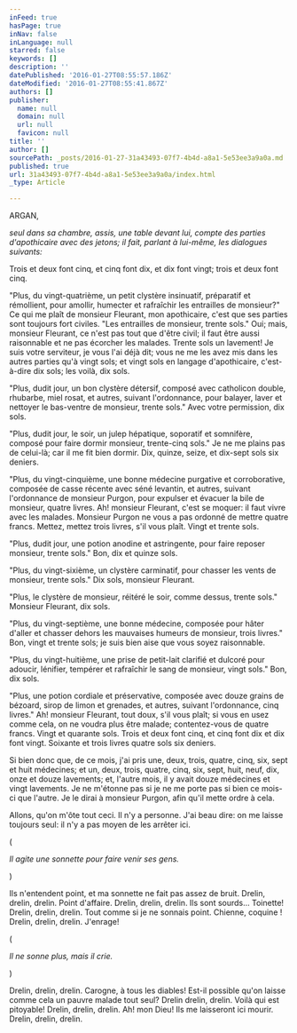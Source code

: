 ```yaml
---
inFeed: true
hasPage: true
inNav: false
inLanguage: null
starred: false
keywords: []
description: ''
datePublished: '2016-01-27T08:55:57.186Z'
dateModified: '2016-01-27T08:55:41.867Z'
authors: []
publisher:
  name: null
  domain: null
  url: null
  favicon: null
title: ''
author: []
sourcePath: _posts/2016-01-27-31a43493-07f7-4b4d-a8a1-5e53ee3a9a0a.md
published: true
url: 31a43493-07f7-4b4d-a8a1-5e53ee3a9a0a/index.html
_type: Article

---
```

ARGAN,

_seul dans sa chambre, assis, une table devant lui, compte des parties d'apothicaire avec des jetons; il fait, parlant à lui-même, les dialogues suivants:_

Trois et deux font cinq, et cinq font dix, et dix font vingt; trois et deux font cinq.

"Plus, du vingt-quatrième, un petit clystère insinuatif, préparatif et rémollient, pour amollir, humecter et rafraîchir les entrailles de monsieur?" Ce qui me plaît de monsieur Fleurant, mon apothicaire, c'est que ses parties sont toujours fort civiles. "Les entrailles de monsieur, trente sols." Oui; mais, monsieur Fleurant, ce n'est pas tout que d'être civil; il faut être aussi raisonnable et ne pas écorcher les malades. Trente sols un lavement! Je suis votre serviteur, je vous l'ai déjà dit; vous ne me les avez mis dans les autres parties qu'à vingt sols; et vingt sols en langage d'apothicaire, c'est-à-dire dix sols; les voilà, dix sols.

"Plus, dudit jour, un bon clystère détersif, composé avec catholicon double, rhubarbe, miel rosat, et autres, suivant l'ordonnance, pour balayer, laver et nettoyer le bas-ventre de monsieur, trente sols." Avec votre permission, dix sols.

"Plus, dudit jour, le soir, un julep hépatique, soporatif et somnifère, composé pour faire dormir monsieur, trente-cinq sols." Je ne me plains pas de celui-là; car il me fit bien dormir. Dix, quinze, seize, et dix-sept sols six deniers.

"Plus, du vingt-cinquième, une bonne médecine purgative et corroborative, composée de casse récente avec séné levantin, et autres, suivant l'ordonnance de monsieur Purgon, pour expulser et évacuer la bile de monsieur, quatre livres. Ah! monsieur Fleurant, c'est se moquer: il faut vivre avec les malades. Monsieur Purgon ne vous a pas ordonné de mettre quatre francs. Mettez, mettez trois livres, s'il vous plaît. Vingt et trente sols.

"Plus, dudit jour, une potion anodine et astringente, pour faire reposer monsieur, trente sols." Bon, dix et quinze sols.

"Plus, du vingt-sixième, un clystère carminatif, pour chasser les vents de monsieur, trente sols." Dix sols, monsieur Fleurant.

"Plus, le clystère de monsieur, réitéré le soir, comme dessus, trente sols." Monsieur Fleurant, dix sols.

"Plus, du vingt-septième, une bonne médecine, composée pour hâter d'aller et chasser dehors les mauvaises humeurs de monsieur, trois livres." Bon, vingt et trente sols; je suis bien aise que vous soyez raisonnable.

"Plus, du vingt-huitième, une prise de petit-lait clarifié et dulcoré pour adoucir, lénifier, tempérer et rafraîchir le sang de monsieur, vingt sols." Bon, dix sols.

"Plus, une potion cordiale et préservative, composée avec douze grains de bézoard, sirop de limon et grenades, et autres, suivant l'ordonnance, cinq livres." Ah! monsieur Fleurant, tout doux, s'il vous plaît; si vous en usez comme cela, on ne voudra plus être malade; contentez-vous de quatre francs. Vingt et quarante sols. Trois et deux font cinq, et cinq font dix et dix font vingt. Soixante et trois livres quatre sols six deniers.

Si bien donc que, de ce mois, j'ai pris une, deux, trois, quatre, cinq, six, sept et huit médecines; et un, deux, trois, quatre, cinq, six, sept, huit, neuf, dix, onze et douze lavements; et, l'autre mois, il y avait douze médecines et vingt lavements. Je ne m'étonne pas si je ne me porte pas si bien ce mois-ci que l'autre. Je le dirai à monsieur Purgon, afin qu'il mette ordre à cela.

Allons, qu'on m'ôte tout ceci. Il n'y a personne. J'ai beau dire: on me laisse toujours seul: il n'y a pas moyen de les arrêter ici.

(

_Il agite une sonnette pour faire venir ses gens._

)

Ils n'entendent point, et ma sonnette ne fait pas assez de bruit. Drelin, drelin, drelin. Point d'affaire. Drelin, drelin, drelin. Ils sont sourds... Toinette! Drelin, drelin, drelin. Tout comme si je ne sonnais point. Chienne, coquine ! Drelin, drelin, drelin. J'enrage!

(

_Il ne sonne plus, mais il crie._

)

Drelin, drelin, drelin. Carogne, à tous les diables! Est-il possible qu'on laisse comme cela un pauvre malade tout seul? Drelin drelin, drelin. Voilà qui est pitoyable! Drelin, drelin, drelin. Ah! mon Dieu! Ils me laisseront ici mourir. Drelin, drelin, drelin.